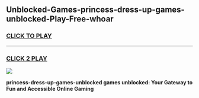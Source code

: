
## Unblocked-Games-princess-dress-up-games-unblocked-Play-Free-whoar
<h3>
<a href="https://premium76.site?title=princess-dress-up-games-unblocked&ref=19M">CLICK TO PLAY</a></h3>
<hr>

<h3>
<a href="https://premium76.site?title=princess-dress-up-games-unblocked&ref=19M">CLICK 2 PLAY</a>
  
</h3>

<a href="https://premium76.site?title=princess-dress-up-games-unblocked&ref=19M"><img src="https://clearcache.store/games.png"></a>


**princess-dress-up-games-unblocked games unblocked: Your Gateway to Fun and Accessible Online Gaming**
